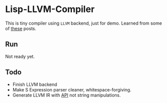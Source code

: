# Lisp-LLVM-Compiler

This is tiny compiler using `LLVM` backend, just for demo.
Learned from some of [these](https://notes.eatonphil.com/tags/compilers.html) posts.

## Run
Not ready yet.

## Todo
- Finish LLVM backend
- Make S Expression parser cleaner, whitespace-forgiving.
- Generate LLVM IR with [API](https://llvm.org/docs/ProgrammersManual.html) not string manipulations.